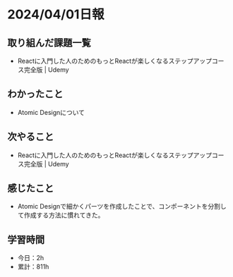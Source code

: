 # 2024/04/01日報
## 取り組んだ課題一覧
- Reactに入門した人のためのもっとReactが楽しくなるステップアップコース完全版 | Udemy

## わかったこと
- Atomic Designについて

## 次やること
- Reactに入門した人のためのもっとReactが楽しくなるステップアップコース完全版 | Udemy

## 感じたこと
- Atomic Designで細かくパーツを作成したことで、コンポーネントを分割して作成する方法に慣れてきた。

## 学習時間
- 今日：2h
- 累計：811h
